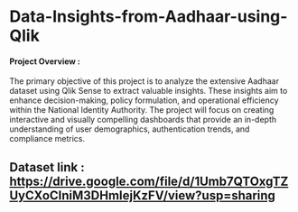 # Data-Insights-from-Aadhaar-using-Qlik

#### Project Overview :
The primary objective of this project is to analyze the extensive Aadhaar dataset using Qlik Sense to extract valuable insights. These insights aim to enhance decision-making, policy formulation, and operational efficiency within the National Identity Authority. The project will focus on creating interactive and visually compelling dashboards that provide an in-depth understanding of user demographics, authentication trends, and compliance metrics.

## Dataset link :  https://drive.google.com/file/d/1Umb7QTOxgTZUyCXoCIniM3DHmIejKzFV/view?usp=sharing

